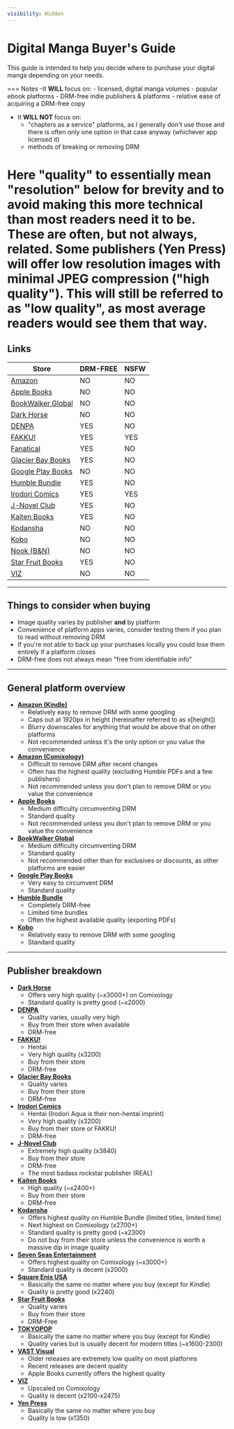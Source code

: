 ```yaml
---
visibility: Hidden
---
```


# Digital Manga Buyer's Guide
This guide is intended to help you decide where to purchase your digital manga depending on your needs.

=== Notes
-It **WILL** focus on:
    - licensed, digital manga volumes
    - popular ebook platforms
    - DRM-free indie publishers & platforms
    - relative ease of acquiring a DRM-free copy
- It **WILL NOT** focus on:
    - "chapters as a service" platforms, as I generally don't use those and there is often only one option in that case anyway (whichever app licensed it)
    - methods of breaking or removing DRM

Here "quality" to essentially mean "resolution" below for brevity and to avoid making this more technical than most readers need it to be. These are often, but not always, related. Some publishers (Yen Press) will offer low resolution images with minimal JPEG compression ("high quality"). This will still be referred to as "low quality", as most average readers would see them that way.
===

## Links
Store | DRM-FREE | NSFW
--- | --- | ---
[Amazon](https://www.amazon.com/kindle-dbs/comics-store/home/) | NO | NO
[Apple Books](https://www.apple.com/apple-books/) | NO | NO
[BookWalker Global](https://global.bookwalker.jp/) | NO | NO
[Dark Horse](https://digital.darkhorse.com/) | NO | NO
[DENPA](https://denpa.pub/) | YES | NO
[FAKKU!](https://www.fakku.net/) | YES | YES
[Fanatical](https://www.fanatical.com) | YES | NO
[Glacier Bay Books](https://glacierbaybooks.com/) | YES | NO
[Google Play Books](https://play.google.com/books) | NO | NO
[Humble Bundle](https://www.humblebundle.com/) | YES | NO
[Irodori Comics](https://irodoricomics.com/) | YES | YES
[J-Novel Club](https://j-novel.club/) | YES | NO
[Kaiten Books](https://www.kaitenbooks.com/) | YES | NO
[Kodansha](https://kodansha.us/) | NO | NO
[Kobo](https://www.kobo.com/) | NO | NO
[Nook (B&N)](https://www.barnesandnoble.com/b/ebooks-nook/_/N-8qa) | NO | NO
[Star Fruit Books](https://starfruitbooks.com/) | YES | NO
[VIZ](https://www.viz.com/read) | NO | NO

___
## Things to consider when buying
- Image quality varies by publisher **and** by platform
- Convenience of platform apps varies, consider testing them if you plan to read without removing DRM
- If you're not able to back up your purchases locally you could lose them entirely if a platform closes
- DRM-free does not always mean "free from identifiable info"

___
## General platform overview
- [**Amazon (Kindle)**](https://www.amazon.com/Kindle-Store/b?node=133140011)
    - Relatively easy to remove DRM with some googling
    - Caps out at 1920px in height (hereinafter referred to as x[height])
    - Blurry downscales for anything that would be above that on other platforms
    - Not recommended unless it's the only option or you value the convenience
- [**Amazon (Comixology)**](https://www.amazon.com/kindle-dbs/comics-store/home)
    - Difficult to remove DRM after recent changes
    - Often has the highest quality (excluding Humble PDFs and a few publishers)
    - Not recommended unless you don't plan to remove DRM or you value the convenience
- [**Apple Books**](https://www.apple.com/apple-books/)
    - Medium difficulty circumventing DRM
    - Standard quality
    - Not recommended unless you don't plan to remove DRM or you value the convenience
- [**BookWalker Global**](about:blank)
    - Medium difficulty circumventing DRM
    - Standard quality
    - Not recommended other than for exclusives or discounts, as other platforms are easier
- [**Google Play Books**](https://play.google.com/store/books)
    - Very easy to circumvent DRM
    - Standard quality
- [**Humble Bundle**]()
    - Completely DRM-free
    - Limited time bundles
    - Often the highest available quality (exporting PDFs)
- [**Kobo**](https://www.kobo.com/ww/en/ebooks)
    - Relatively easy to remove DRM with some googling
    - Standard quality

___
## Publisher breakdown
- [**Dark Horse**](https://www.darkhorse.com/Comics/)
    - Offers very high quality (~x3000+) on Comixology
    - Standard quality is pretty good (~x2000)
- [**DENPA**](https://denpa.pub/)
    - Quality varies, usually very high
    - Buy from their store when available
    - DRM-free
- [**FAKKU!**](https://www.fakku.net/)
    - Hentai
    - Very high quality (x3200)
    - Buy from their store
    - DRM-free
- [**Glacier Bay Books**](https://glacierbaybooks.com/)
    - Quality varies
    - Buy from their store
    - DRM-free
- [**Irodori Comics**](https://irodoricomics.com/)
    - Hentai (Irodori Aqua is their non-hentai imprint)
    - Very high quality (x3200)
    - Buy from their store or FAKKU!
    - DRM-free
- [**J-Novel Club**](https://j-novel.club/)
    - Extremely high quality (x3840)
    - Buy from their store
    - DRM-free
    - The most badass rockstar publisher (REAL)
- [**Kaiten Books**](https://www.kaitenbooks.com/)
    - High quality (~x2400+)
    - Buy from their store
    - DRM-free
- [**Kodansha**](https://kodansha.us/)
    - Offers highest quality on Humble Bundle (limited titles, limited time)
    - Next highest on Comixology (x2700+)
    - Standard quality is pretty good (~x2300)
    - Do not buy from their store unless the convenience is worth a massive dip in image quality
- [**Seven Seas Entertainment**](https://sevenseasentertainment.com/)
    - Offers highest quality on Comixology (~x3000+)
    - Standard quality is decent (x2000)
- [**Square Enix USA**](https://www.square-enix.com/)
    - Basically the same no matter where you buy (except for Kindle)
    - Quality is pretty good (x2240)
- [**Star Fruit Books**](https://starfruitbooks.com/)
    - Quality varies
    - Buy from their store
    - DRM-Free
- [**TOKYOPOP**](https://tokyopop.com/)
    - Basically the same no matter where you buy (except for Kindle)
    - Quality varies but is usually decent for modern titles (~x1600-2300)
- [**VAST Visual**](https://vastmanga.com/)
    - Older releases are extremely low quality on most platforms
    - Recent releases are decent quality
    - Apple Books currently offers the highest quality
- [**VIZ**](https://www.viz.com/)
    - Upscaled on Comixology
    - Quality is decent (x2100-x2475)
- [**Yen Press**](https://yenpress.com/)
    - Basically the same no matter where you buy
    - Quality is low (x1350)

